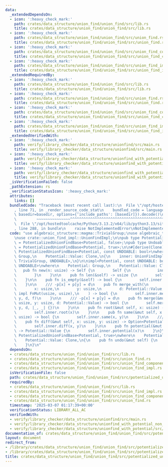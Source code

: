 ```yaml
---
data:
  _extendedDependsOn:
  - icon: ':heavy_check_mark:'
    path: crates/data_structure/union_find/union_find/src/lib.rs
    title: crates/data_structure/union_find/union_find/src/lib.rs
  - icon: ':heavy_check_mark:'
    path: crates/data_structure/union_find/union_find/src/union_find.rs
    title: crates/data_structure/union_find/union_find/src/union_find.rs
  - icon: ':heavy_check_mark:'
    path: crates/data_structure/union_find/union_find/src/union_find_component_sum.rs
    title: crates/data_structure/union_find/union_find/src/union_find_component_sum.rs
  - icon: ':heavy_check_mark:'
    path: crates/data_structure/union_find/union_find/src/union_find_impl.rs
    title: crates/data_structure/union_find/union_find/src/union_find_impl.rs
  _extendedRequiredBy:
  - icon: ':heavy_check_mark:'
    path: crates/data_structure/union_find/union_find/src/lib.rs
    title: crates/data_structure/union_find/union_find/src/lib.rs
  - icon: ':heavy_check_mark:'
    path: crates/data_structure/union_find/union_find/src/union_find.rs
    title: crates/data_structure/union_find/union_find/src/union_find.rs
  - icon: ':heavy_check_mark:'
    path: crates/data_structure/union_find/union_find/src/union_find_component_sum.rs
    title: crates/data_structure/union_find/union_find/src/union_find_component_sum.rs
  - icon: ':heavy_check_mark:'
    path: crates/data_structure/union_find/union_find/src/union_find_impl.rs
    title: crates/data_structure/union_find/union_find/src/union_find_impl.rs
  _extendedVerifiedWith:
  - icon: ':heavy_check_mark:'
    path: verify/library_checker/data_structure/unionfind/src/main.rs
    title: verify/library_checker/data_structure/unionfind/src/main.rs
  - icon: ':heavy_check_mark:'
    path: verify/library_checker/data_structure/unionfind_with_potential/src/main.rs
    title: verify/library_checker/data_structure/unionfind_with_potential/src/main.rs
  - icon: ':heavy_check_mark:'
    path: verify/library_checker/data_structure/unionfind_with_potential_non_commutative_group/src/main.rs
    title: verify/library_checker/data_structure/unionfind_with_potential_non_commutative_group/src/main.rs
  _isVerificationFailed: false
  _pathExtension: rs
  _verificationStatusIcon: ':heavy_check_mark:'
  attributes:
    links: []
  bundledCode: "Traceback (most recent call last):\n  File \"/opt/hostedtoolcache/Python/3.13.2/x64/lib/python3.13/site-packages/onlinejudge_verify/documentation/build.py\"\
    , line 71, in _render_source_code_stat\n    bundled_code = language.bundle(stat.path,\
    \ basedir=basedir, options={'include_paths': [basedir]}).decode()\n          \
    \         ~~~~~~~~~~~~~~~^^^^^^^^^^^^^^^^^^^^^^^^^^^^^^^^^^^^^^^^^^^^^^^^^^^^^^^^^^^^^^^^^^\n\
    \  File \"/opt/hostedtoolcache/Python/3.13.2/x64/lib/python3.13/site-packages/onlinejudge_verify/languages/rust.py\"\
    , line 288, in bundle\n    raise NotImplementedError\nNotImplementedError\n"
  code: "use algebraic_structure::magma::TrivialGroup;\nuse algebraic_traits::Group;\n\
    \nuse crate::union_find_impl::UnionFindImpl;\n\npub type PotentializedUnionFind<Potential>\
    \ = PotentializedUnionFindBase<Potential, false>;\npub type UndoablePotentializedUnionFind<Potential>\
    \ = PotentializedUnionFindBase<Potential, true>;\n\n#[derive(Clone)]\npub struct\
    \ PotentializedUnionFindBase<Potential, const UNDOABLE: bool>\nwhere\n    Potential:\
    \ Group,\n    Potential::Value: Clone,\n{\n    inner: UnionFindImpl<Potential,\
    \ TrivialGroup, UNDOABLE>,\n}\n\nimpl<Potential, const UNDOABLE: bool> PotentializedUnionFindBase<Potential,\
    \ UNDOABLE>\nwhere\n    Potential: Group,\n    Potential::Value: Clone,\n{\n \
    \   pub fn new(n: usize) -> Self {\n        Self {\n            inner: UnionFindImpl::new(n),\n\
    \        }\n    }\n\n    pub fn len(&self) -> usize {\n        self.inner.len()\n\
    \    }\n\n    pub fn is_empty(&self) -> bool {\n        self.inner.is_empty()\n\
    \    }\n\n    /// -p[x] + p[y] = d\n    pub fn merge_with(\n        &mut self,\n\
    \        x: usize,\n        y: usize,\n        d: Potential::Value,\n        f:\
    \ impl FnMut(usize, usize),\n    ) -> bool {\n        self.inner.merge_with(x,\
    \ y, d, f)\n    }\n\n    /// -p[x] + p[y] = d\n    pub fn merge(&mut self, x:\
    \ usize, y: usize, d: Potential::Value) -> bool {\n        self.merge_with(x,\
    \ y, d, |_, _| {})\n    }\n\n    pub fn root(&mut self, x: usize) -> usize {\n\
    \        self.inner.root(x)\n    }\n\n    pub fn same(&mut self, x: usize, y:\
    \ usize) -> bool {\n        self.inner.same(x, y)\n    }\n\n    /// -p[x] + p[y]\n\
    \    pub fn diff(&mut self, x: usize, y: usize) -> Option<Potential::Value> {\n\
    \        self.inner.diff(x, y)\n    }\n\n    pub fn potential(&mut self, x: usize)\
    \ -> Potential::Value {\n        self.inner.potential(x)\n    }\n}\n\nimpl<Potential>\
    \ PotentializedUnionFindBase<Potential, true>\nwhere\n    Potential: Group,\n\
    \    Potential::Value: Clone,\n{\n    pub fn undo(&mut self) {\n        self.inner.undo();\n\
    \    }\n}\n"
  dependsOn:
  - crates/data_structure/union_find/union_find/src/lib.rs
  - crates/data_structure/union_find/union_find/src/union_find.rs
  - crates/data_structure/union_find/union_find/src/union_find_component_sum.rs
  - crates/data_structure/union_find/union_find/src/union_find_impl.rs
  isVerificationFile: false
  path: crates/data_structure/union_find/union_find/src/potentialized_union_find.rs
  requiredBy:
  - crates/data_structure/union_find/union_find/src/lib.rs
  - crates/data_structure/union_find/union_find/src/union_find_impl.rs
  - crates/data_structure/union_find/union_find/src/union_find_component_sum.rs
  - crates/data_structure/union_find/union_find/src/union_find.rs
  timestamp: '2025-03-07 01:17:39+00:00'
  verificationStatus: LIBRARY_ALL_AC
  verifiedWith:
  - verify/library_checker/data_structure/unionfind/src/main.rs
  - verify/library_checker/data_structure/unionfind_with_potential_non_commutative_group/src/main.rs
  - verify/library_checker/data_structure/unionfind_with_potential/src/main.rs
documentation_of: crates/data_structure/union_find/union_find/src/potentialized_union_find.rs
layout: document
redirect_from:
- /library/crates/data_structure/union_find/union_find/src/potentialized_union_find.rs
- /library/crates/data_structure/union_find/union_find/src/potentialized_union_find.rs.html
title: crates/data_structure/union_find/union_find/src/potentialized_union_find.rs
---
```

